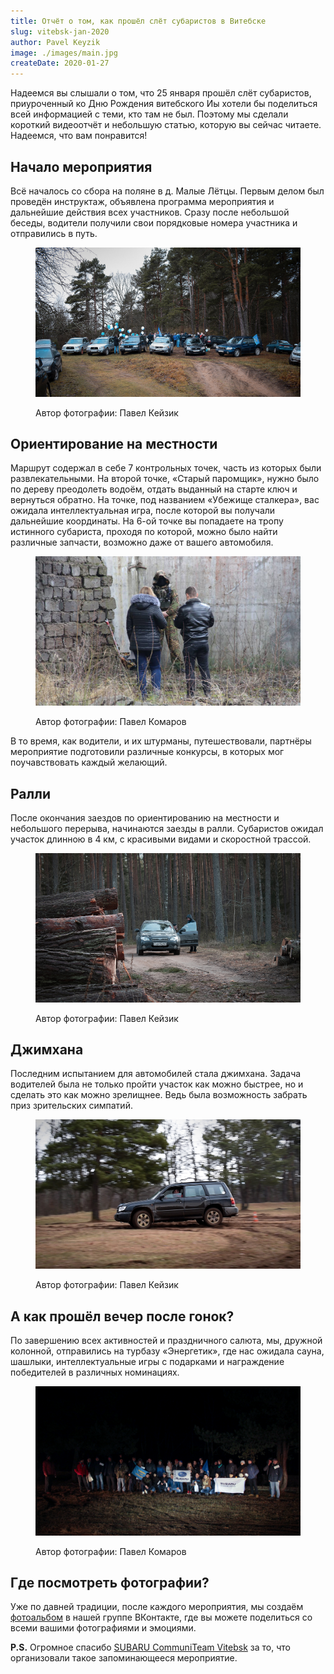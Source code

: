 ```yaml
---
title: Отчёт о том, как прошёл слёт субаристов в Витебске
slug: vitebsk-jan-2020
author: Pavel Keyzik
image: ./images/main.jpg
createDate: 2020-01-27
---
```


Надеемся вы слышали о том, что 25 января прошёл слёт субаристов, приуроченный ко Дню Рождения витебского Иы хотели бы поделиться всей информацией с теми, кто там не был. Поэтому мы сделали короткий видеоотчёт и небольшую статью, которую вы сейчас читаете. Надеемся, что вам понравится!

<YouTube link="https://www.youtube.com/embed/9_hW-7NEWh4" />

## Начало мероприятия

Всё началось со сбора на поляне в д. Малые Лётцы. Первым делом был проведён инструктаж, объявлена программа мероприятия и дальнейшие действия всех участников. Сразу после небольшой беседы, водители получили свои порядковые номера участника и отправились в путь.

<figure>

  ![Фото перед инструктажем](./images/crowded-place.jpg)

  <figcaption>Автор фотографии: Павел Кейзик</figcaption>
</figure>

## Ориентирование на местности

Маршрут содержал в себе 7 контрольных точек, часть из которых были развлекательными. На второй точке, «Cтарый паромщик», нужно было по дереву преодолеть водоём, отдать выданный на старте ключ и вернуться обратно. На точке, под названием «Убежище сталкера», вас ожидала интеллектуальная игра, после которой вы получали дальнейшие координаты. На 6-ой точке вы попадаете на тропу истинного субариста, проходя по которой, можно было найти различные запчасти, возможно даже от вашего автомобиля.

<figure>

  ![Фото сталкера](./images/stalker.jpg)

  <figcaption>Автор фотографии: Павел Комаров</figcaption>
</figure>

В то время, как водители, и их штурманы, путешествовали, партнёры мероприятие подготовили различные конкурсы, в которых мог поучавствовать каждый желающий.

## Ралли

После окончания заездов по ориентированию на местности и небольшого перерыва, начинаются заезды в ралли. Субаристов ожидал участок длинною в 4 км, с красивыми видами и скоростной трассой.

<figure>

  ![Фото с ралли](./images/rally.jpg)

  <figcaption>Автор фотографии: Павел Кейзик</figcaption>
</figure>

## Джимхана

Последним испытанием для автомобилей стала джимхана. Задача водителей была не только пройти участок как можно быстрее, но и сделать это как можно зрелищнее. Ведь была возможность забрать приз зрительских симпатий.

<figure>

  ![Фото с джимханы](./images/gymkhana.jpg)

  <figcaption>Автор фотографии: Павел Кейзик</figcaption>
</figure>

## А как прошёл вечер после гонок?

По завершению всех активностей и праздничного салюта, мы, дружной колонной, отправились на турбазу «Энергетик», где нас ожидала сауна, шашлыки, интеллектуальные игры с подарками и награждение победителей в различных номинациях.

<figure>

  ![Общее фото](./images/general.jpg)

  <figcaption>Автор фотографии: Павел Комаров</figcaption>
</figure>

## Где посмотреть фотографии?

Уже по давней традиции, после каждого мероприятия, мы создаём <a href="https://vk.com/album-75289878_269927418" target="_blank">фотоальбом</a> в нашей группе ВКонтакте, где вы можете поделиться со всеми вашими фотографиями и эмоциями.

**P.S.** Огромное спасибо <a href="https://vk.com/subaru_team_vitebsk" target="_blank">SUBARU CommuniTeam Vitebsk</a> за то, что организовали такое запоминающееся мероприятие.


